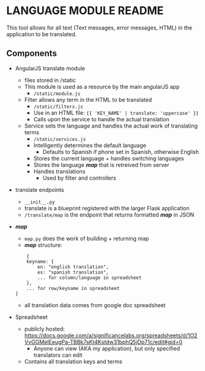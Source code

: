 LANGUAGE MODULE README
===

This tool allows for all text (Text messages, error messages, HTML) in the application to be translated.


Components
---

- AngularJS translate module
	- files stored in /static
	- This module is used as a resource by the main angularJS app
		- ```/static/module.js```
	- Filter allows any term in the HTML to be translated
		- ```/static/filters.js```
		- Use in an HTML file: ```{{ 'KEY_NAME' | translate: 'uppercase' }}```
		- Calls upon the service to handle the actual translation
	- Service sets the language and handles the actual work of translating terms
		- ```/static/services.js```
		- Intelligently determines the default language 
			- Defaults to Spanish if phone set in Spanish, otherwise English
		- Stores the current language + handles switching languages
		- Stores the language ***map*** that is retreived from server
		- Handles translations 
			- Used by filter and controllers

- translate endpoints
	- ```__init__.py```
	- translate is a blueprint registered with the larger Flask application
	- ```/translate/map``` is the endpoint that returns formatted ***map*** in JSON

- ***map***
	- ```map.py``` does the work of building + returning map
	- ***map*** structure:
	```
		{
		keyname: {
			en: "english translation",
			es: "spanish translation",
			... for column/language in spreadsheet
		},
		... for row/keyname in spreadsheet
	}
	```
	- all translation data comes from google doc spreadsheet

- Spreadsheet
	- publicly hosted: <https://docs.google.com/a/significancelabs.org/spreadsheets/d/1O2VvGGMeIEeugPa-TBBk7sKt4Kstdw31bphQ5jDp71c/edit#gid=0>
		- Anyone can view (AKA my application), but only specified translators can edit
	- Contains all translation keys and terms







